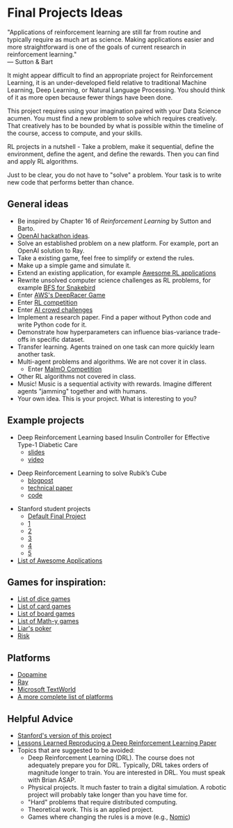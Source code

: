 Final Projects Ideas
======

"Applications of reinforcement learning are still far from routine and typically require as much art as science. Making applications easier and more straightforward is one of the goals of current research in reinforcement learning."  
— Sutton & Bart

It might appear difficult to find an appropriate project for Reinforcement Learning, it is an under-developed field relative to traditional Machine Learning, Deep Learning, or Natural Language Processing. You should think of it as more open because fewer things have been done. 

This project requires using your imagination paired with your Data Science acumen. You must find a new problem to solve which requires creatively. That creatively has to be bounded by what is possible within the timeline of the course, access to compute, and your skills.

RL projects in a nutshell - Take a problem, make it sequential, define the environment, define the agent, and define the rewards. Then you can find and apply RL algorithms.

Just to be clear, you do not have to "solve" a problem. Your task is to write new code that performs better than chance.

General ideas
------

- Be inspired by Chapter 16 of _Reinforcement Learning_ by Sutton and Barto.
- [OpenAI hackathon ideas](https://docs.google.com/document/d/1pmqV-dAFSRDVYct9m6smP702f9cUIsPYTyamPLUcQZs/edit#).
- Solve an established problem on a new platform. For example, port an OpenAI solution to Ray.
- Take a existing game, feel free to simplify or extend the rules.
- Make up a simple game and simulate it.  
- Extend an existing application, for example [Awesome RL applications](https://github.com/aikorea/awesome-rl#applications)
- Rewrite unsolved computer science challenges as RL problems, for example [BFS for Snakebird](https://www.snellman.net/blog/archive/2018-07-23-optimizing-breadth-first-search/)
- Enter [AWS's DeepRacer Game](https://aws.amazon.com/deepracer/)
- Enter [RL competition](http://www.rl-competition.org/) 
- Enter [AI crowd challenges](https://www.aicrowd.com/challenges/)
- Implement a research paper. Find a paper without Python code and write Python code for it.
- Demonstrate how hyperparameters can influence bias-variance trade-offs in specific dataset.
- Transfer learning. Agents trained on one task can more quickly learn another task.
- Multi-agent problems and algorithms. We are not cover it in class. 
    + Enter [MalmO Competition](https://www.crowdai.org/challenges/marlo-2018)
- Other RL algorithms not covered in class.
- Music! Music is a sequential activity with rewards. Imagine different agents "jamming" together and with humans.
- Your own idea. This is your project. What is interesting to you?

Example projects
----

- Deep Reinforcement Learning based Insulin Controller for Effective Type-1 Diabetic Care
    - [slides](https://www.slideshare.net/SessionsEvents/liliana-cruz-lopez-deep-reinforcement-learning-based-insulin-controller-for-effective-type1-diabetic-care)
    - [video](https://www.youtube.com/watch?v=tcS3YsK8Wh0&list=PLrbAIdPI69Pj12qdrEJZ-QllyAXGjFjH-&index=9)
* Deep Reinforcement Learning to solve Rubik’s Cube
    - [blogpost](https://medium.com/datadriveninvestor/reinforcement-learning-to-solve-rubiks-cube-and-other-complex-problems-106424cf26ff)
    - [technical paper](https://arxiv.org/pdf/1805.07470.pdf)
    - [code](https://github.com/Shmuma/rl/tree/master/articles/01_rubic)
- Stanford student projects
    + [Default Final Project](http://web.stanford.edu/class/cs234/default_project/default_project.pdf)
    - [1](https://github.com/bmeyers/VirtualMicrogridSegmentation)
    - [2](https://github.com/jiangts/DS-TC-RL)
    - [3](https://github.com/malbot/cs234)
    - [4](https://github.com/sabavenk/CS-234/tree/master/cs-234-project)
    - [5](http://nategruver.com/projects)
- [List of Awesome Applications](https://github.com/aikorea/awesome-rl#applications)

Games for inspiration:
-----

- [List of dice games](https://en.wikipedia.org/wiki/List_of_dice_games)
- [List of card games](https://en.wikibooks.org/wiki/Card_Games/List)
- [List of board games](https://en.wikipedia.org/wiki/List_of_board_games)
- [List of Math-y games](https://www.mathsisfun.com/games/index-flash.html)
- [Liar's poker](https://en.wikipedia.org/wiki/Liar%27s_poker)
- [Risk](https://en.wikipedia.org/wiki/Risk_(game))

Platforms 
-----

- [Dopamine](https://github.com/google/dopamine/)
- [Ray](https://github.com/ray-project/ray)
- [Microsoft TextWorld](https://www.microsoft.com/en-us/research/project/textworld/)
- [A more complete list of platforms](https://github.com/aikorea/awesome-rl#open-source-reinforcement-learning-platforms)

Helpful Advice
-----

- [Stanford's version of this project](http://web.stanford.edu/class/cs234/project.html)
- [Lessons Learned Reproducing a Deep Reinforcement Learning Paper](http://amid.fish/reproducing-deep-rl)
- Topics that are suggested to be avoided:
    + Deep Reinforcement Learning (DRL). The course does not adequately prepare you for DRL. Typically, DRL takes orders of magnitude longer to train. You are interested in DRL. You must speak with Brian ASAP.
    + Physical projects. It much faster to train a digital simulation. A robotic project will probably take longer than you have time for.
    - "Hard" problems that require distributed computing.
    - Theoretical work. This is an applied project.
    - Games where changing the rules is a move (e.g., [Nomic](https://en.m.wikipedia.org/wiki/Nomic))
